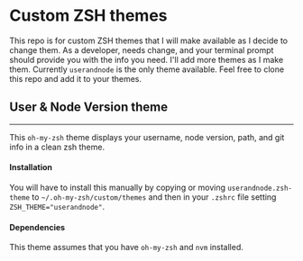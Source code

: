 # Custom ZSH themes

This repo is for custom ZSH themes that I will make available as I decide to change them. As a developer, needs change, and your terminal prompt should provide you with the info you need. I'll add more themes as I make them. Currently `userandnode` is the only theme available. Feel free to clone this repo and add it to your themes.  

## User & Node Version theme
---
This `oh-my-zsh` theme displays your username, node version, path, and git info in a clean zsh theme.

#### **Installation**
You will have to install this manually by copying or moving `userandnode.zsh-theme` to `~/.oh-my-zsh/custom/themes` and then in your `.zshrc` file setting `ZSH_THEME="userandnode"`.

#### **Dependencies**
This theme assumes that you have `oh-my-zsh` and `nvm` installed.